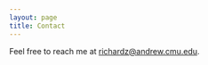 ```yaml
---
layout: page
title: Contact
---
```


Feel free to reach me at <a href="mailto:richardz@andrew.cmu.edu">richardz@andrew.cmu.edu</a>.